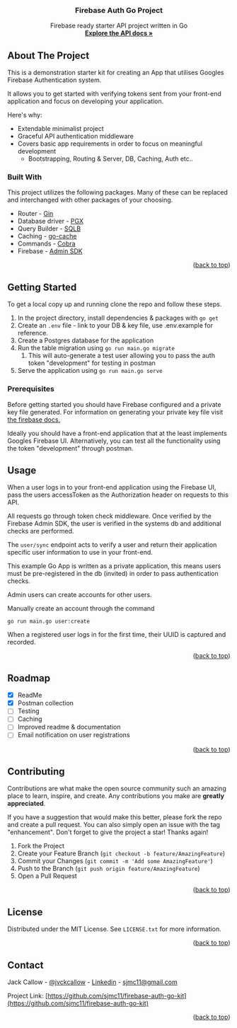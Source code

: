 <!-- PROJECT LOGO -->
<br />
<div align="center">

<h3 align="center">Firebase Auth Go Project</h3>

  <p align="center">
    Firebase ready starter API project written in Go
    <br />
    <a href="https://documenter.getpostman.com/view/5420516/UVkmQGdv"><strong>Explore the API docs »</strong></a>
  </p>
</div>


<!-- ABOUT THE PROJECT -->
## About The Project

This is a demonstration starter kit for creating an App that utilises Googles Firebase Authentication system.

It allows you to get started with verifying tokens sent from your front-end application and focus on developing your application.

Here's why:
* Extendable minimalist project
* Graceful API authentication middleware
* Covers basic app requirements in order to focus on meaningful development
  * Bootstrapping, Routing & Server, DB, Caching, Auth etc..



### Built With

This project utilizes the following packages. Many of these can be replaced and interchanged with other packages of your choosing.

* Router - [Gin](https://example.com)
* Database driver - [PGX](https://example.com)
* Query Builder - [SQLB](https://example.com)
* Caching - [go-cache](https://github.com/patrickmn/go-cache)
* Commands - [Cobra](https://github.com/spf13/cobra)
* Firebase - [Admin SDK](https://github.com/firebase/firebase-admin-go)

<p align="right">(<a href="#top">back to top</a>)</p>



<!-- GETTING STARTED -->
## Getting Started

To get a local copy up and running clone the repo and follow these steps.

1. In the project directory, install dependencies & packages with `go get`
2. Create an `.env` file - link to your DB & key file, use .env.example for reference.
3. Create a Postgres database for the application
4. Run the table migration using `go run main.go migrate`
   1. This will auto-generate a test user allowing you to pass the auth token "development" for testing in postman
5. Serve the application using `go run main.go serve`

### Prerequisites

Before getting started you should have Firebase configured and a private key file generated.
For information on generating your private key file visit [the firebase docs.](https://firebase.google.com/docs/cloud-messaging/auth-server)

Ideally you should have a front-end application that at the least implements Googles Firebase UI. Alternatively, you can test all the functionality using the token "development" through postman.

<!-- USAGE -->
## Usage


When a user logs in to your front-end application using the Firebase UI, pass the users accessToken as the Authorization header on requests to this API.

All requests go through token check middleware. Once verified by the Firebase Admin SDK, the user is verified in the systems db and additional checks are performed.

The `user/sync` endpoint acts to verify a user and return their application specific user information to use in your front-end.

This example Go App is written as a private application, this means users must be pre-registered in the db (invited) in order to pass authentication checks.

Admin users can create accounts for other users.

Manually create an account through the command

`go run main.go user:create`

When a registered user logs in for the first time, their UUID is captured and recorded.

<p align="right">(<a href="#top">back to top</a>)</p>



<!-- ROADMAP -->
## Roadmap

- [x] ReadMe
- [x] Postman collection
- [ ] Testing
- [ ] Caching
- [ ] Improved readme & documentation
- [ ] Email notification on user registrations

<p align="right">(<a href="#top">back to top</a>)</p>



<!-- CONTRIBUTING -->
## Contributing

Contributions are what make the open source community such an amazing place to learn, inspire, and create. Any contributions you make are **greatly appreciated**.

If you have a suggestion that would make this better, please fork the repo and create a pull request. You can also simply open an issue with the tag "enhancement".
Don't forget to give the project a star! Thanks again!

1. Fork the Project
2. Create your Feature Branch (`git checkout -b feature/AmazingFeature`)
3. Commit your Changes (`git commit -m 'Add some AmazingFeature'`)
4. Push to the Branch (`git push origin feature/AmazingFeature`)
5. Open a Pull Request

<p align="right">(<a href="#top">back to top</a>)</p>



<!-- LICENSE -->
## License

Distributed under the MIT License. See `LICENSE.txt` for more information.

<p align="right">(<a href="#top">back to top</a>)</p>



<!-- CONTACT -->
## Contact

Jack Callow - [@jvckcallow](https://twitter.com/jvckcallow) - [Linkedin](https://www.linkedin.com/in/jack-callow-11002b8a/) - sjmc11@gmail.com

Project Link: [https://github.com/sjmc11/firebase-auth-go-kit](https://github.com/sjmc11/firebase-auth-go-kit)

<p align="right">(<a href="#top">back to top</a>)</p>
